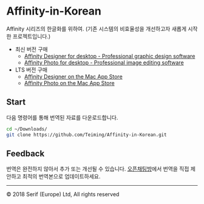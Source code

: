 # Affinity-in-Korean
Affinity 시리즈의 한글화를 위하여. (기존 시스템의 비효율성을 개선하고자 새롭게 시작한 프로젝트입니다.)
* 최신 버전 구매
  * [Affinity Designer for desktop - Professional graphic design software](https://affinity.serif.com/designer/desktop)
  * [Affinity Photo for desktop - Professional image editing software](https://affinity.serif.com/photo/desktop)
* LTS 버전 구매
  * [Affinity Designer on the Mac App Store](https://itunes.apple.com/app/affinity-designer/id824171161)
  * [Affinity Photo on the Mac App Store](https://itunes.apple.com/app/affinity-photo/id824183456)
## Start
다음 명령어를 통해 번역된 자료를 다운로드합니다.
```sh
cd ~/Downloads/
git clone https://github.com/Teiming/Affinity-in-Korean.git
```
## Feedback
번역은 완전하지 않아서 추가 또는 개선될 수 있습니다. [오픈채팅방](https://open.kakao.com/o/gmcERP6)에서 번역을 직접 제안하고 최적의 번역본으로 업데이트하세요.
***
© 2018 Serif (Europe) Ltd, All rights reserved
